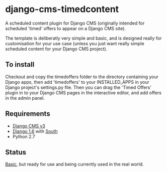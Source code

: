 # django-cms-timedcontent
A scheduled content plugin for Django CMS (originally intended for scheduled 'timed' offers to appear on a Django CMS site).

The template is deliberatly very simple and basic, and is designed really for customisation for your use case (unless you just want really simple scheduled content for your Django CMS project).


## To install
Checkout and copy the timedoffers folder to the directory containing your Django apps, then add 'timedoffers' to your INSTALLED_APPS in your Django project's settings.py file. Then you can drag the 'Timed Offers' plugin in to your Django CMS pages in the interactive editor, and add offers in the admin panel.

## Requirements
* [Django CMS v3](http://www.django-cms.org/en/)
* [Django 1.6](https://docs.djangoproject.com/en/1.8/releases/1.6/) with [South](https://pypi.python.org/pypi/South)
* Python 2.7

## Status
[Basic](https://s-media-cache-ak0.pinimg.com/236x/06/df/50/06df506cfd01c09b6b876f0ff00c4dbc.jpg), but ready for use and being currently used in the real world.
